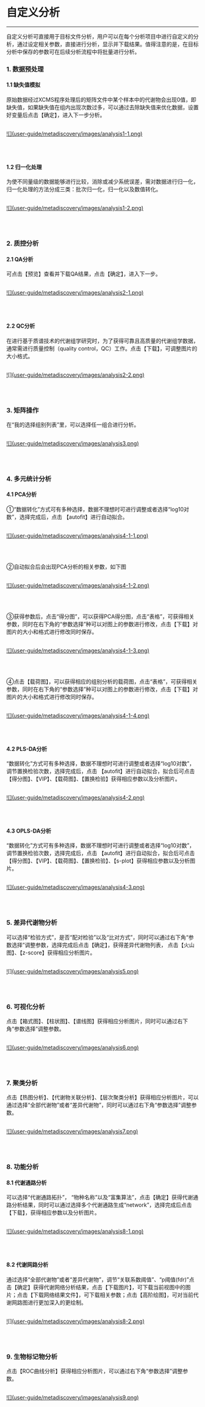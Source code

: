 <!-- 自定义分析 -->

# **自定义分析**

<hr/>

自定义分析可直接用于目标文件分析，用户可以在每个分析项目中进行自定义的分析，通过设定相关参数，直接进行分析，显示并下载结果。值得注意的是，在目标分析中保存的参数可在后续分析流程中将批量进行分析。

### **1. 数据预处理**
#### **1.1 缺失值模拟**

原始数据经过XCMS程序处理后的矩阵文件中某个样本中的代谢物会出现0值，即缺失值，如果缺失值在组内出现次数过多，可以通过去除缺失值来优化数据，设置好变量后点击【确定】，进入下一步分析。
<br/>
<br/>
<p class="discoveryImg">
<a href="user-guide/metadiscovery/images/analysis1-1.png" class="fancybox" data-rel="fancybox">
![](user-guide/metadiscovery/images/analysis1-1.png)
</a>
</p>
<br/>
<br/>

#### **1.2 归一化处理**

为使不同量级的数据能够进行比较，消除或减少系统误差，需对数据进行归一化，归一化处理的方法分成三类：批次归一化，归一化以及数值转化。
<br/>
<br/>
<p class="discoveryImg">
<a href="user-guide/metadiscovery/images/analysis1-2.png" class="fancybox" data-rel="fancybox">
![](user-guide/metadiscovery/images/analysis1-2.png)
</a>
</p>
<br/>
<br/>


### **2. 质控分析**
#### **2.1 QA分析**

可点击【预览】查看并下载QA结果，点击【确定】，进入下一步。
<br/>
<br/>
<p class="discoveryImg">
<a href="user-guide/metadiscovery/images/analysis2-1.png" class="fancybox" data-rel="fancybox">
![](user-guide/metadiscovery/images/analysis2-1.png)
</a>
</p>
<br/>
<br/>

#### **2.2 QC分析**

在进行基于质谱技术的代谢组学研究时，为了获得可靠且高质量的代谢组学数据，通常需进行质量控制（quality control，QC）工作。点击【下载】，可调整图片的大小格式。
<br/>
<br/>
<p class="discoveryImg">
<a href="user-guide/metadiscovery/images/analysis2-2.png" class="fancybox" data-rel="fancybox">
![](user-guide/metadiscovery/images/analysis2-2.png)
</a>
</p>
<br/>
<br/>

### **3. 矩阵操作**

在“我的选择组别列表”里，可以选择任一组合进行分析。
<br/>
<br/>
<p class="discoveryImg">
<a href="user-guide/metadiscovery/images/analysis3.png" class="fancybox" data-rel="fancybox">
![](user-guide/metadiscovery/images/analysis3.png)
</a>
</p>
<br/>
<br/>

### **4. 多元统计分析**
#### **4.1 PCA分析**

①“数据转化”方式可有多种选择，数据不理想时可进行调整或者选择“log10对数”，选择完成后，点击 【autofit】进行自动拟合。
<br/>
<br/>
<p class="discoveryImg">
<a href="user-guide/metadiscovery/images/analysis4-1-1.png" class="fancybox" data-rel="fancybox">
![](user-guide/metadiscovery/images/analysis4-1-1.png)
</a>
</p>
<br/>
<br/>

②自动拟合后会出现PCA分析的相关参数，如下图
<br/>
<br/>
<p class="discoveryImg">
<a href="user-guide/metadiscovery/images/analysis4-1-2.png" class="fancybox" data-rel="fancybox">
![](user-guide/metadiscovery/images/analysis4-1-2.png)
</a>
</p>
<br/>
<br/>

③获得参数后，点击“得分图”，可以获得PCA得分图，点击“表格”，可获得相关参数，同时在右下角的“参数选择”种可以对图上的参数进行修改，点击【下载】对图片的大小和格式进行修改同时保存。
<br/>
<br/>
<p class="discoveryImg">
<a href="user-guide/metadiscovery/images/analysis4-1-3.png" class="fancybox" data-rel="fancybox">
![](user-guide/metadiscovery/images/analysis4-1-3.png)
</a>
</p>
<br/>
<br/>

④点击【载荷图】，可以获得相应的组别分析的载荷图，点击“表格”，可获得相关参数，同时在右下角的“参数选择”种可以对图上的参数进行修改，点击【下载】对图片的大小和格式进行修改同时保存。
<br/>
<br/>
<p class="discoveryImg">
<a href="user-guide/metadiscovery/images/analysis4-1-4.png" class="fancybox" data-rel="fancybox">
![](user-guide/metadiscovery/images/analysis4-1-4.png)
</a>
</p>
<br/>
<br/>

#### **4.2 PLS-DA分析**

“数据转化”方式可有多种选择，数据不理想时可进行调整或者选择“log10对数”，调节置换检验次数，选择完成后，点击 【autofit】进行自动拟合，拟合后可点击【得分图】、【VIP】、【载荷图】、【置换检验】获得相应参数以及分析图片。
<br/>
<br/>
<p class="discoveryImg">
<a href="user-guide/metadiscovery/images/analysis4-2.png" class="fancybox" data-rel="fancybox">
![](user-guide/metadiscovery/images/analysis4-2.png)
</a>
</p>
<br/>
<br/>

#### **4.3 OPLS-DA分析**

“数据转化”方式可有多种选择，数据不理想时可进行调整或者选择“log10对数”，调节置换检验次数，选择完成后，点击 【autofit】进行自动拟合，拟合后可点击【得分图】、【VIP】、【载荷图】、【置换检验】、【s-plot】获得相应参数以及分析图片。
<br/>
<br/>
<p class="discoveryImg">
<a href="user-guide/metadiscovery/images/analysis4-3.png" class="fancybox" data-rel="fancybox">
![](user-guide/metadiscovery/images/analysis4-3.png)
</a>
</p>
<br/>
<br/>

### **5. 差异代谢物分析**

可以选择“检验方式”，是否“配对检验”以及“比对方式”，同时可以通过右下角“参数选择”调整参数，选择完成后点击【确定】，获得差异代谢物列表， 点击【火山图】、【z-score】获得相应分析图片。
<br/>
<br/>
<p class="discoveryImg">
<a href="user-guide/metadiscovery/images/analysis5.png" class="fancybox" data-rel="fancybox">
![](user-guide/metadiscovery/images/analysis5.png)
</a>
</p>
<br/>
<br/>

### **6. 可视化分析**

点击【箱式图】、【柱状图】、【谱线图】获得相应分析图片，同时可以通过右下角“参数选择”调整参数。
<br/>
<br/>
<p class="discoveryImg">
<a href="user-guide/metadiscovery/images/analysis6.png" class="fancybox" data-rel="fancybox">
![](user-guide/metadiscovery/images/analysis6.png)
</a>
</p>
<br/>
<br/>

### **7. 聚类分析**

点击【热图分析】、【代谢物关联分析】、【层次聚类分析】获得相应分析图片，可以通过选择“全部代谢物”或者“差异代谢物”，同时可以通过右下角“参数选择”调整参数。
<br/>
<br/>
<p class="discoveryImg">
<a href="user-guide/metadiscovery/images/analysis7.png" class="fancybox" data-rel="fancybox">
![](user-guide/metadiscovery/images/analysis7.png)
</a>
</p>
<br/>
<br/>

### **8. 功能分析**

#### **8.1 代谢通路分析**

可以选择“代谢通路拓扑”， “物种名称”以及“富集算法”，点击【确定】获得代谢通路分析结果，同时可以通过选择多个代谢通路生成“network”，选择完成后点击【下载】，获得相应参数以及分析图片。
<br/>
<br/>
<p class="discoveryImg">
<a href="user-guide/metadiscovery/images/analysis8-1.png" class="fancybox" data-rel="fancybox">
![](user-guide/metadiscovery/images/analysis8-1.png)
</a>
</p>
<br/>
<br/>

#### **8.2 代谢网路分析**

通过选择“全部代谢物”或者“差异代谢物”，调节“关联系数阈值”、“p阈值(fdr)”点击【确定】获得代谢网络分析结果，点击【下载图片】，可下载当前视图中的图片；点击【下载网络结果文件】，可下载相关参数；点击【高阶绘图】，可对当前代谢网路图进行更加深入的更绘制。
<br/>
<br/>
<p class="discoveryImg">
<a href="user-guide/metadiscovery/images/analysis8-2.png" class="fancybox" data-rel="fancybox">
![](user-guide/metadiscovery/images/analysis8-2.png)
</a>
</p>
<br/>
<br/>

### **9. 生物标记物分析**

点击【ROC曲线分析】获得相应分析图片，可以通过右下角“参数选择”调整参数。
<br/>
<br/>
<p class="discoveryImg">
<a href="user-guide/metadiscovery/images/analysis9.png" class="fancybox" data-rel="fancybox">
![](user-guide/metadiscovery/images/analysis9.png)
</a>
</p>
<br/>
<br/>


